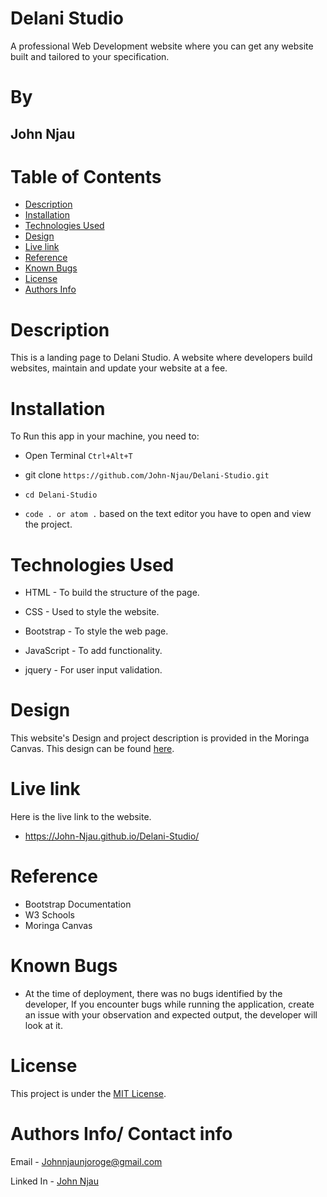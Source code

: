 # Delani Studio

A professional Web Development website where you can get any website built and tailored to your specification.

# By

## John Njau

# Table of Contents

- [Description](#description)
- [Installation](#installation)
- [Technologies Used](#technologies-used)
- [Design](#design)
- [Live link](#live-link)
- [Reference](#reference)
- [Known Bugs](#known-bugs)
- [License](#license)
- [Authors Info](#author-Info)

# Description

 <p>This is a landing page to Delani Studio. A website where developers build websites, maintain and update your website at a fee.</p>


# Installation

To Run this app in your machine, you need to:

- Open Terminal `Ctrl+Alt+T`

- git clone `https://github.com/John-Njau/Delani-Studio.git`

- `cd Delani-Studio`

- `code . or atom .` based on the text editor you have to open and view the project.

# Technologies Used

- HTML - To build the structure of the page.

- CSS - Used to style the website.

- Bootstrap - To style the web page.

- JavaScript - To add functionality.

- jquery - For user input validation.

# Design

This website's Design and project description is provided in the Moringa Canvas. This design can be found [here](https://moringaschool.instructure.com/courses/586/assignments/9282?confetti=true&submitted=0).

# Live link

Here is the live link to the website.

- https://John-Njau.github.io/Delani-Studio/

# Reference

- Bootstrap Documentation
- W3 Schools
- Moringa Canvas

# Known Bugs

- At the time of deployment, there was no bugs identified by the developer,
  If you encounter bugs while running the application, create an issue with your observation and expected output, the developer will look at it.

# License

This project is under the [MIT License](https://github.com/John-Njau/My-Portfolio/blob/main/LICENSE).

# Authors Info/ Contact info

Email - [Johnnjaunjoroge@gmail.com](johnnjaunjoroge@gmail.com)

Linked In - [John Njau](https://www.linkedin.com/mwlite/in/john-njau-868b37213)
